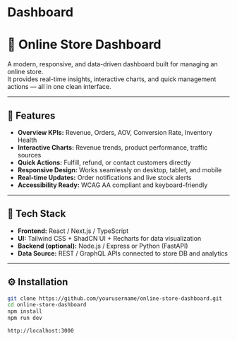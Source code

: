 # Dashboard
# 🧭 Online Store Dashboard

A modern, responsive, and data-driven dashboard built for managing an online store.  
It provides real-time insights, interactive charts, and quick management actions — all in one clean interface.

---

## 🚀 Features

- **Overview KPIs:** Revenue, Orders, AOV, Conversion Rate, Inventory Health  
- **Interactive Charts:** Revenue trends, product performance, traffic sources  
- **Quick Actions:** Fulfill, refund, or contact customers directly  
- **Responsive Design:** Works seamlessly on desktop, tablet, and mobile  
- **Real-time Updates:** Order notifications and live stock alerts  
- **Accessibility Ready:** WCAG AA compliant and keyboard-friendly  

---

## 🧩 Tech Stack

- **Frontend:** React / Next.js / TypeScript  
- **UI:** Tailwind CSS + ShadCN UI + Recharts for data visualization  
- **Backend (optional):** Node.js / Express or Python (FastAPI)  
- **Data Source:** REST / GraphQL APIs connected to store DB and analytics  

---

## ⚙️ Installation

```bash
git clone https://github.com/yourusername/online-store-dashboard.git
cd online-store-dashboard
npm install
npm run dev

http://localhost:3000
